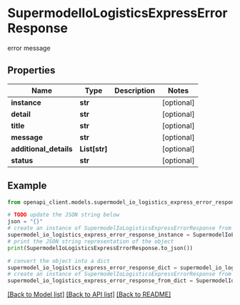 # SupermodelIoLogisticsExpressErrorResponse

error message

## Properties

Name | Type | Description | Notes
------------ | ------------- | ------------- | -------------
**instance** | **str** |  | [optional] 
**detail** | **str** |  | [optional] 
**title** | **str** |  | [optional] 
**message** | **str** |  | [optional] 
**additional_details** | **List[str]** |  | [optional] 
**status** | **str** |  | [optional] 

## Example

```python
from openapi_client.models.supermodel_io_logistics_express_error_response import SupermodelIoLogisticsExpressErrorResponse

# TODO update the JSON string below
json = "{}"
# create an instance of SupermodelIoLogisticsExpressErrorResponse from a JSON string
supermodel_io_logistics_express_error_response_instance = SupermodelIoLogisticsExpressErrorResponse.from_json(json)
# print the JSON string representation of the object
print(SupermodelIoLogisticsExpressErrorResponse.to_json())

# convert the object into a dict
supermodel_io_logistics_express_error_response_dict = supermodel_io_logistics_express_error_response_instance.to_dict()
# create an instance of SupermodelIoLogisticsExpressErrorResponse from a dict
supermodel_io_logistics_express_error_response_from_dict = SupermodelIoLogisticsExpressErrorResponse.from_dict(supermodel_io_logistics_express_error_response_dict)
```
[[Back to Model list]](../README.md#documentation-for-models) [[Back to API list]](../README.md#documentation-for-api-endpoints) [[Back to README]](../README.md)


